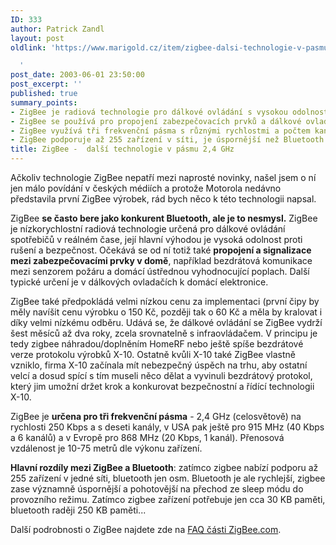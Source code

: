 ```yaml
---
ID: 333
author: Patrick Zandl
layout: post
oldlink: 'https://www.marigold.cz/item/zigbee-dalsi-technologie-v-pasmu-2-4-ghz

  '
post_date: 2003-06-01 23:50:00
post_excerpt: ''
published: true
summary_points:
- ZigBee je radiová technologie pro dálkové ovládání s vysokou odolností a bezpečností.
- ZigBee se používá pro propojení zabezpečovacích prvků a dálkové ovladače elektroniky.
- ZigBee využívá tři frekvenční pásma s různými rychlostmi a počtem kanálů.
- ZigBee podporuje až 255 zařízení v síti, je úspornější než Bluetooth.
title: ZigBee -  další technologie v pásmu 2,4 GHz
---
```


<p>
Ačkoliv technologie ZigBee nepatří mezi naprosté novinky, našel jsem o ní jen málo povídání v českých médiích a protože Motorola nedávno představila první ZigBee výrobek, rád bych něco k této technologii napsal. </p>

<p>
ZigBee <STRONG>se často bere jako konkurent Bluetooth, ale je to nesmysl.</STRONG> ZigBee je nízkorychlostní radiová technologie určená pro dálkové ovládání spotřebičů v reálném čase, její hlavní výhodou je vysoká odolnost proti rušení a bezpečnost. Očekává se od ní totiž také <STRONG>propojení a signalizace mezi zabezpečovacími prvky v domě</STRONG>, například bezdrátová komunikace mezi senzorem požáru a domácí ústřednou vyhodnocující poplach. Další typické určení je v dálkových ovladačích k domácí elektronice.&#160;</p>

<p>
ZigBee také předpokládá velmi nízkou cenu za implementaci (první čipy by měly navíšit cenu výrobku o 150 Kč, později tak o 60 Kč a měla by kralovat i díky velmi nízkému odběru. Udává se, že dálkové ovládání se ZigBee vydrží šest měsíců až dva roky, zcela srovnatelně s infraovládačem. V principu je tedy zigbee náhradou/doplněním HomeRF nebo ještě spíše bezdrátové verze protokolu výrobků X-10. Ostatně kvůli X-10 také ZigBee vlastně vzniklo, firma X-10 začínala mít nebezpečný úspěch na trhu, aby ostatní velcí a dosud spící s tím museli něco dělat a vyvinuli bezdrátový protokol, který jim umožní držet krok a konkurovat bezpečnostní a řídící technologii X-10.</p>

<p>
ZigBee je <STRONG>určena pro tři frekvenční pásma</STRONG> - 2,4 GHz (celosvětově) na rychlosti 250 Kbps a s deseti kanály, v USA pak ještě pro 915 MHz (40 Kbps a 6 kanálů) a v Evropě pro 868 MHz (20 Kbps, 1 kanál). Přenosová vzdálenost je 10-75 metrů dle výkonu zařízení. </p>

<p>
<STRONG>Hlavní rozdíly mezi ZigBee a Bluetooth</STRONG>: zatímco zigbee nabízí podporu až 255 zařízení v jedné síti, bluetooth jen osm. Bluetooth je ale rychlejší, zigbee zase významně úspornější a pohotovější na přechod ze sleep módu do provozního režimu. Zatímco zigbee zařízení potřebuje jen cca 30 KB paměti, bluetooth raději 250 KB paměti...</p>

<p>
Další podrobnosti o ZigBee najdete zde na <A href="http://www.zigbee.com/zigbee_new/about/faq.asp" target=_blank>FAQ části ZigBee.com</A>.</p>